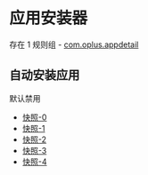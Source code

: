 # 应用安装器

存在 1 规则组 - [com.oplus.appdetail](/src/apps/com.oplus.appdetail.ts)

## 自动安装应用

默认禁用

- [快照-0](https://i.gkd.li/i/13038560)
- [快照-1](https://i.gkd.li/i/13054204)
- [快照-2](https://i.gkd.li/i/13038570)
- [快照-3](https://i.gkd.li/i/13038664)
- [快照-4](https://i.gkd.li/i/13054849)
